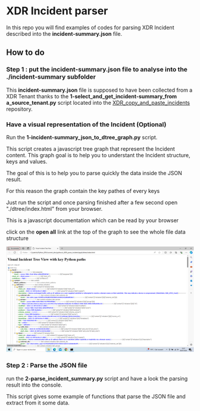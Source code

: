 # XDR Incident parser

In this repo you will find examples of codes for parsing XDR Incident described into the **incident-summary.json** file.

## How to do

### Step 1 : put the **incident-summary.json** file to analyse into the **./incident-summary** subfolder

This  **incident-summary.json** file is supposed to have been collected from a XDR Tenant thanks to the **1-select_and_get_incident-summary_from a_source_tenant.py** script located into the  [XDR_copy_and_paste_incidents](https://github.com/pcardotatgit/XDR_copy_and_paste_incidents) repository.

### Have a visual representation of the Incident (Optional) 

Run the **1-incident-summary_json_to_dtree_graph.py** script.

This script creates a javascript tree graph that represent the Incident content. This graph goal is to help you to understant the Incident structure, keys and values.

The goal of this is to help you to parse quickly the data inside the JSON result. 

For this reason the graph contain the key pathes of every keys

Just run the script and once parsing finished after a few second open "./dtree/index.html" from your browser. 

This is a javascript documentation which can be read by your browser

click on the **open all** link at the top of the graph to see the whole file data structure

![](./img/img.png)

### Step 2 : Parse the JSON file

run the **2-parse_incident_summary.py** script and have a look the parsing result into the console.

This script gives some example of functions that parse the JSON file and extract from it some data.